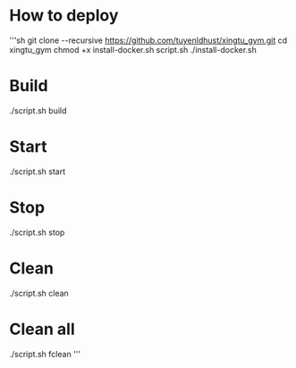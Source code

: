 # How to deploy
'''sh
git clone --recursive https://github.com/tuyenldhust/xingtu_gym.git
cd xingtu_gym
chmod +x install-docker.sh script.sh
./install-docker.sh

# Build
./script.sh build

# Start
./script.sh start

# Stop
./script.sh stop

# Clean
./script.sh clean

# Clean all
./script.sh fclean
'''
